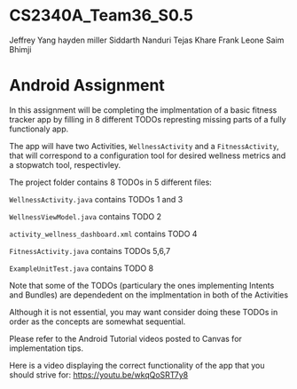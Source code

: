 # CS2340A_Team36_S0.5

Jeffrey Yang
hayden miller
Siddarth Nanduri
Tejas Khare
Frank Leone
Saim Bhimji

# Android Assignment

In this assignment will be completing the implmentation of a basic fitness tracker app by filling in 8 different TODOs represting missing parts of a fully functionaly app.

The app will have two Activities, `WellnessActivity` and a `FitnessActivity`, that will correspond to a configuration tool for desired wellness metrics and a stopwatch tool, respectivley.

The project folder contains 8 TODOs in 5 different files:

`WellnessActivity.java` contains TODOs 1 and 3

`WellnessViewModel.java` contains TODO 2

`activity_wellness_dashboard.xml` contains TODO 4

`FitnessActivity.java` contains TODOs 5,6,7

`ExampleUnitTest.java` contains TODO 8

Note that some of the TODOs (particulary the ones implementing Intents and Bundles) are dependedent on the implmentation in both of the Activities

Although it is not essential, you may want consider doing these TODOs in order as the concepts are somewhat sequential.

Please refer to the Android Tutorial videos posted to Canvas for implementation tips.

Here is a video displaying the correct functionality of the app that you should strive for: https://youtu.be/wkqQoSRT7y8
